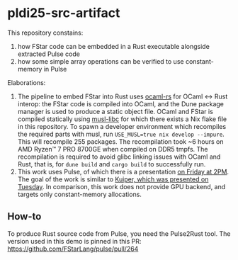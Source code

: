 
# pldi25-src-artifact

This repository constains:
1. how FStar code can be embedded in a Rust executable alongside extracted Pulse code
2. how some simple array operations can be verified to use constant-memory in Pulse

Elaborations:
1. The pipeline to embed FStar into Rust uses [ocaml-rs](https://zshipko.github.io/ocaml-rs/) for OCaml <-> Rust interop: the FStar code is compiled into OCaml, and the Dune package manager is used to produce a static object file. OCaml and FStar is compiled statically using [musl-libc](https://musl.libc.org/) for which there exists a Nix flake file in this repository. To spawn a developer environment which recompiles the required parts with musl, run `USE_MUSL=true nix develop --impure`. This will recompile 255 packages. The recompilation took ~6 hours on AMD Ryzen™ 7 PRO 8700GE when compiled on DDR5 tmpfs. The recompilation is required to avoid glibc linking issues with OCaml and Rust, that is, for `dune build` and `cargo build` to successfully run.
2. This work uses Pulse, of which there is a presentation [on Friday at 2PM](https://pldi25.sigplan.org/details/pldi-2025-papers/62/PulseCore-An-Impredicative-Concurrent-Separation-Logic-for-Dependently-Typed-Program). The goal of the work is similar to [Kuiper, which was presented on Tuesday](https://pldi25.sigplan.org/details/ARRAY-2025-papers/6/Kuiper-verified-and-efficient-GPU-programming). In comparison, this work does not provide GPU backend, and targets only constant-memory allocations.

## How-to

To produce Rust source code from Pulse, you need the Pulse2Rust tool.
The version used in this demo is pinned in this PR: https://github.com/FStarLang/pulse/pull/264